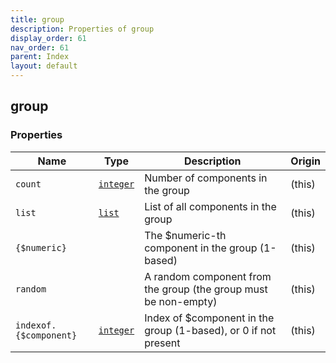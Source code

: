 ```yaml
---
title: group
description: Properties of group
display_order: 61
nav_order: 61
parent: Index
layout: default
---
```


## group

### Properties

| Name | Type | Description | Origin |
|------|------|-------------|--------|
| `count` | [`integer`](./integer.html) | Number of components in the group | (this) |
| `list` | [`list`](./list.html) | List of all components in the group | (this) |
| `{$numeric}` |  | The $numeric-th component in the group (1-based) | (this) |
| `random` |  | A random component from the group (the group must be non-empty) | (this) |
| `indexof.{$component}` | [`integer`](./integer.html) | Index of $component in the group (1-based), or 0 if not present | (this) |

